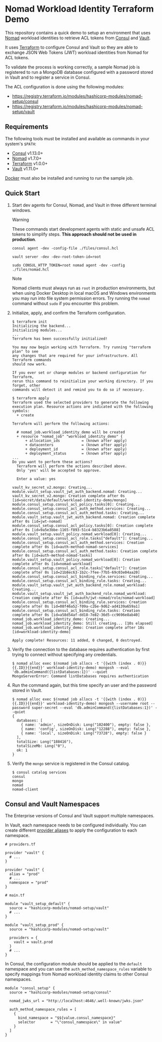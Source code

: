 # Nomad Workload Identity Terraform Demo

This repository contains a quick demo to setup an environment that uses
[Nomad](https://www.nomadproject.io/) workload identities to retrieve ACL
tokens from [Consul](https://www.consul.io/) and
[Vault](https://www.vaultproject.io/).

It uses [Terraform](https://www.terraform.io/) to configure Consul and Vault so
they are able to exchange JSON Web Tokens (JWT) workload identities from Nomad
for ACL tokens.

To validate the process is working correctly, a sample Nomad job is registered
to run a MongoDB database configured with a password stored in Vault and to
register a service in Consul.

The ACL configuration is done using the following modules:

  * https://registry.terraform.io/modules/hashicorp-modules/nomad-setup/consul
  * https://registry.terraform.io/modules/hashicorp-modules/nomad-setup/vault

## Requirements

The following tools must be installed and available as commands in your
system's `$PATH`:

  * [Consul](https://releases.hashicorp.com/consul/) v1.13.0+
  * [Nomad](https://releases.hashicorp.com/nomad/) v1.7.0+
  * [Terraform](https://releases.hashicorp.com/terraform/) v1.0.0+
  * [Vault](https://releases.hashicorp.com/vault/) v1.11.0+

[Docker](https://www.docker.com/) must also be installed and running to run the
sample job.

## Quick Start

1. Start dev agents for Consul, Nomad, and Vault in three different terminal
   windows.

   > [!WARNING]
   > These commands start development agents with static and unsafe ACL tokens
   > to simplify steps. **This approach should not be used in production**.

   ```console
   consul agent -dev -config-file ./files/consul.hcl
   ```

   ```console
   vault server -dev -dev-root-token-id=root
   ```

   ```console
   sudo CONSUL_HTTP_TOKEN=root nomad agent -dev -config ./files/nomad.hcl
   ```

   > [!NOTE]
   > Nomad clients must always run as `root` in production environments, but
   > when using Docker Desktop in local macOS and Windows environments you may
   > run into file system permission errors. Try running the `nomad` command
   > without `sudo` if you encounter this problem.

2. Initialize, apply, and confirm the Terraform configuration.

   ```console
   $ terraform init
   Initializing the backend...
   Initializing modules...
   ...
   Terraform has been successfully initialized!

   You may now begin working with Terraform. Try running "terraform plan" to see
   any changes that are required for your infrastructure. All Terraform commands
   should now work.

   If you ever set or change modules or backend configuration for Terraform,
   rerun this command to reinitialize your working directory. If you forget, other
   commands will detect it and remind you to do so if necessary.
   ```

   ```console
   $ terraform apply
   Terraform used the selected providers to generate the following execution plan. Resource actions are indicated with the following symbols:
     + create

   Terraform will perform the following actions:

     # nomad_job.workload_identity_demo will be created
     + resource "nomad_job" "workload_identity_demo" {
         + allocation_ids          = (known after apply)
         + datacenters             = (known after apply)
         + deployment_id           = (known after apply)
         + deployment_status       = (known after apply)
   ...
   Do you want to perform these actions?
     Terraform will perform the actions described above.
     Only 'yes' will be accepted to approve.

     Enter a value: yes

   vault_kv_secret_v2.mongo: Creating...
   module.vault_setup.vault_jwt_auth_backend.nomad: Creating...
   vault_kv_secret_v2.mongo: Creation complete after 0s [id=secret/data/default/workload-identity-demo/mongo]
   module.consul_setup.consul_acl_policy.tasks[0]: Creating...
   module.consul_setup.consul_acl_auth_method.services: Creating...
   module.consul_setup.consul_acl_auth_method.tasks: Creating...
   module.vault_setup.vault_jwt_auth_backend.nomad: Creation complete after 0s [id=jwt-nomad]
   module.consul_setup.consul_acl_policy.tasks[0]: Creation complete after 0s [id=9a5e3bbe-1165-f893-51c4-b8323b6a8588]
   module.vault_setup.vault_policy.nomad_workload[0]: Creating...
   module.consul_setup.consul_acl_role.tasks["default"]: Creating...
   module.consul_setup.consul_acl_auth_method.services: Creation complete after 0s [id=auth-method-nomad-services]
   module.consul_setup.consul_acl_auth_method.tasks: Creation complete after 0s [id=auth-method-nomad-tasks]
   module.vault_setup.vault_policy.nomad_workload[0]: Creation complete after 0s [id=nomad-workload]
   module.consul_setup.consul_acl_role.tasks["default"]: Creation complete after 0s [id=21b8ec63-1b2c-7fee-77b5-69c03e04aa20]
   module.consul_setup.consul_acl_binding_rule.services: Creating...
   module.consul_setup.consul_acl_binding_rule.tasks: Creating...
   module.vault_setup.vault_jwt_auth_backend_role.nomad_workload: Creating...
   module.vault_setup.vault_jwt_auth_backend_role.nomad_workload: Creation complete after 0s [id=auth/jwt-nomad/role/nomad-workload]
   module.consul_setup.consul_acl_binding_rule.services: Creation complete after 0s [id=08f46a52-f09a-c2be-9d62-ad4139a659a1]
   module.consul_setup.consul_acl_binding_rule.tasks: Creation complete after 0s [id=a58d54af-dd18-7e82-36d5-cc9696e8ab40]
   nomad_job.workload_identity_demo: Creating...
   nomad_job.workload_identity_demo: Still creating... [10s elapsed]
   nomad_job.workload_identity_demo: Creation complete after 18s [id=workload-identity-demo]

   Apply complete! Resources: 11 added, 0 changed, 0 destroyed.
   ```
3. Verify the connection to the database requires authentication by first
   trying to connect without specifying any credentials.

   ```console
   $ nomad alloc exec $(nomad job allocs -t '{{with (index . 0)}}{{.ID}}{{end}}' workload-identity-demo) mongosh --eval 'db.adminCommand({listDatabases:1})' --quiet
   MongoServerError: Command listDatabases requires authentication
   ```
4. Run the command again, but this time specify an user and the password stored
   in Vault.

   ```console
   $ nomad alloc exec $(nomad job allocs -t '{{with (index . 0)}}{{.ID}}{{end}}' workload-identity-demo) mongosh --username root --password super-secret --eval 'db.adminCommand({listDatabases:1})' --quiet
   {
     databases: [
       { name: 'admin', sizeOnDisk: Long("102400"), empty: false },
       { name: 'config', sizeOnDisk: Long("12288"), empty: false },
       { name: 'local', sizeOnDisk: Long("73728"), empty: false }
     ],
     totalSize: Long("188416"),
     totalSizeMb: Long("0"),
     ok: 1
   }
   ```
5. Verify the `mongo` service is registered in the Consul catalog.

   ```console
   $ consul catalog services
   consul
   mongo
   nomad
   nomad-client
   ```

## Consul and Vault Namespaces

The Enterprise versions of Consul and Vault support multiple namespaces.

In Vault, each namespace needs to be configured individually. You can create
different [provider aliases][tf_provider_alias] to apply the configuration to
each namespace.

```hcl
# providers.tf

provider "vault" {
  # ...
}

provider "vault" {
  alias = "prod"
  # ...
  namespace = "prod"
}
```

```hcl
# main.tf

module "vault_setup_default" {
  source = "hashicorp-modules/nomad-setup/vault"
  # ...
}

module "vault_setup_prod" {
  source = "hashicorp-modules/nomad-setup/vault"

  providers = {
    vault = vault.prod
  }
  # ...
}
```

In Consul, the configuration module should be applied to the `default`
namespace and you can use the `auth_method_namespace_rules` variable to specify
mappings from Nomad workload identity claims to other Consul namespaces.

```hcl
module "consul_setup" {
  source = "hashicorp-modules/nomad-setup/consul"

  nomad_jwks_url = "http://localhost:4646/.well-known/jwks.json"

  auth_method_namespace_rules = [
    {
      bind_namespace = "$${value.consul_namespace}"
      selector       = "\"consul_namespace\" in value"
    }
  ]
}
```

[tf_provider_alias]: https://developer.hashicorp.com/terraform/language/providers/configuration#alias-multiple-provider-configurations
